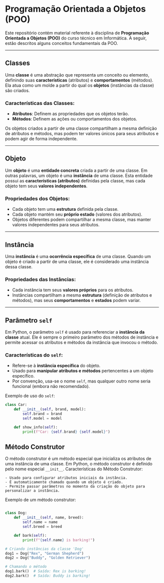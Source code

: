 # Programação Orientada a Objetos (POO)

Este repositório contém material referente à disciplina de **Programação Orientada a Objetos (POO)** do curso técnico em Informática. A seguir, estão descritos alguns conceitos fundamentais da POO.

---

## Classes

Uma **classe** é uma abstração que representa um conceito ou elemento, definindo suas **características** (atributos) e **comportamentos** (métodos). Ela atua como um molde a partir do qual os **objetos** (instâncias da classe) são criados. 

### Características das Classes:
- **Atributos**: Definem as propriedades que os objetos terão.
- **Métodos**: Definem as ações ou comportamentos dos objetos.

Os objetos criados a partir de uma classe compartilham a mesma definição de atributos e métodos, mas podem ter valores únicos para seus atributos e podem agir de forma independente.

---

## Objeto

Um **objeto** é uma **entidade concreta** criada a partir de uma classe. Em outras palavras, um objeto é uma **instância** de uma classe. Esta entidade possui as **características (atributos)** definidas pela classe, mas cada objeto tem seus **valores independentes**.

### Propriedades dos Objetos:
- Cada objeto tem uma **estrutura** definida pela classe.
- Cada objeto mantém seu **próprio estado** (valores dos atributos).
- Objetos diferentes podem compartilhar a mesma classe, mas manter valores independentes para seus atributos.

---

## Instância

Uma **instância** é uma **ocorrência específica** de uma classe. Quando um objeto é criado a partir de uma classe, ele é considerado uma instância dessa classe. 

### Propriedades das Instâncias:
- Cada instância tem seus **valores próprios** para os atributos.
- Instâncias compartilham a mesma **estrutura** (definição de atributos e métodos), mas seus **comportamentos** e **estados** podem variar.
  
---

## Parâmetro `self`

Em Python, o parâmetro `self` é usado para referenciar a **instância da classe** atual. Ele é sempre o primeiro parâmetro dos métodos de instância e permite acessar os atributos e métodos da instância que invocou o método.

### Características do `self`:
- Refere-se à **instância específica** do objeto.
- Usado para **manipular atributos e métodos** pertencentes a um objeto específico.
- Por convenção, usa-se o nome `self`, mas qualquer outro nome seria funcional (embora não recomendado).

Exemplo de uso do `self`:

```python
class Car:
    def __init__(self, brand, model):
        self.brand = brand
        self.model = model

    def show_info(self):
        print(f"Car: {self.brand} {self.model}")
```
## Método Construtor

O método construtor é um método especial que inicializa os atributos de uma instância de uma classe. Em Python, o método construtor é definido pelo nome especial `__init__`.
Características do Método Construtor:

    - Usado para configurar atributos iniciais da instância.
    - É automaticamente chamado quando um objeto é criado.
    - Permite passar parâmetros no momento da criação do objeto para personalizar a instância.

Exemplo de um método construtor:

```python

class Dog:
    def __init__(self, name, breed):
        self.name = name
        self.breed = breed

    def bark(self):
        print(f"{self.name} is barking!")

# Criando instâncias da classe 'Dog'
dog1 = Dog("Rex", "German Shepherd")
dog2 = Dog("Buddy", "Golden Retriever")

# Chamando o método
dog1.bark()  # Saída: Rex is barking!
dog2.bark()  # Saída: Buddy is barking!
```


